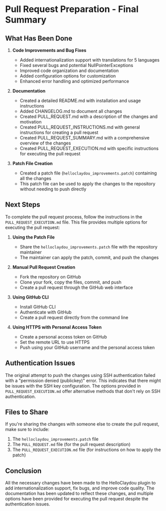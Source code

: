 # Pull Request Preparation - Final Summary

## What Has Been Done

1. **Code Improvements and Bug Fixes**
   - Added internationalization support with translations for 5 languages
   - Fixed several bugs and potential NullPointerExceptions
   - Improved code organization and documentation
   - Added configuration options for customization
   - Enhanced error handling and optimized performance

2. **Documentation**
   - Created a detailed README.md with installation and usage instructions
   - Added CHANGELOG.md to document all changes
   - Created PULL_REQUEST.md with a description of the changes and motivation
   - Created PULL_REQUEST_INSTRUCTIONS.md with general instructions for creating a pull request
   - Created PULL_REQUEST_SUMMARY.md with a comprehensive overview of the changes
   - Created PULL_REQUEST_EXECUTION.md with specific instructions for executing the pull request

3. **Patch File Creation**
   - Created a patch file (`helloclaydou_improvements.patch`) containing all the changes
   - This patch file can be used to apply the changes to the repository without needing to push directly

## Next Steps

To complete the pull request process, follow the instructions in the `PULL_REQUEST_EXECUTION.md` file. This file provides multiple options for executing the pull request:

1. **Using the Patch File**
   - Share the `helloclaydou_improvements.patch` file with the repository maintainer
   - The maintainer can apply the patch, commit, and push the changes

2. **Manual Pull Request Creation**
   - Fork the repository on GitHub
   - Clone your fork, copy the files, commit, and push
   - Create a pull request through the GitHub web interface

3. **Using GitHub CLI**
   - Install GitHub CLI
   - Authenticate with GitHub
   - Create a pull request directly from the command line

4. **Using HTTPS with Personal Access Token**
   - Create a personal access token on GitHub
   - Set the remote URL to use HTTPS
   - Push using your GitHub username and the personal access token

## Authentication Issues

The original attempt to push the changes using SSH authentication failed with a "permission denied (publickey)" error. This indicates that there might be issues with the SSH key configuration. The options provided in `PULL_REQUEST_EXECUTION.md` offer alternative methods that don't rely on SSH authentication.

## Files to Share

If you're sharing the changes with someone else to create the pull request, make sure to include:

1. The `helloclaydou_improvements.patch` file
2. The `PULL_REQUEST.md` file (for the pull request description)
3. The `PULL_REQUEST_EXECUTION.md` file (for instructions on how to apply the patch)

## Conclusion

All the necessary changes have been made to the HelloClaydou plugin to add internationalization support, fix bugs, and improve code quality. The documentation has been updated to reflect these changes, and multiple options have been provided for executing the pull request despite the authentication issues.